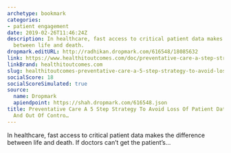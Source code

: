 ```yaml
---
archetype: bookmark
categories:
- patient engagement
date: 2019-02-26T11:46:24Z
description: In healthcare, fast access to critical patient data makes the difference
  between life and death.
dropmark.editURL: http://radhikan.dropmark.com/616548/18085632
link: https://www.healthitoutcomes.com/doc/preventative-care-a-step-strategy-to-avoid-loss-of-patient-data-system-downtime-and-out-of-control-data-management-costs-0001
linkBrand: healthitoutcomes.com
slug: healthitoutcomes-preventative-care-a-5-step-strategy-to-avoid-loss-of-patient-data-system-downtime-and-out-of-contro
socialScore: 18
socialScoreSimulated: true
source:
  name: Dropmark
  apiendpoint: https://shah.dropmark.com/616548.json
title: Preventative Care A 5 Step Strategy To Avoid Loss Of Patient Data System Downtime
  And Out Of Contro…
---
```

In healthcare, fast access to critical patient data makes the difference between life and death. If doctors can&rsquo;t get the patient&rsquo;s...